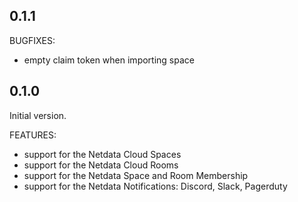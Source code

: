 ## 0.1.1

BUGFIXES:

- empty claim token when importing space

## 0.1.0

Initial version.

FEATURES:

- support for the Netdata Cloud Spaces
- support for the Netdata Cloud Rooms
- support for the Netdata Space and Room Membership
- support for the Netdata Notifications: Discord, Slack, Pagerduty
